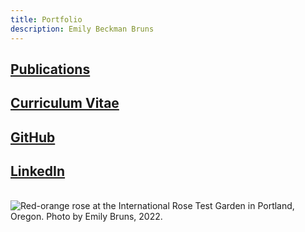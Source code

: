 ```yaml
---
title: Portfolio
description: Emily Beckman Bruns
---
```


## <a href="https://eb-bruns.github.io/pubs">Publications</a>
## <a href="https://eb-bruns.github.io/cv">Curriculum Vitae</a>
## <a href="https://github.com/eb-bruns" target="_blank">GitHub</a>
## <a href="https://www.linkedin.com/in/emily-beckman-bruns/" target="_blank">LinkedIn</a>
<br>
<img src="https://eb-bruns.github.io/portland_rose_red_sm.jpg" alt="Red-orange rose at the International Rose Test Garden in Portland, Oregon. Photo by Emily Bruns, 2022."/>

